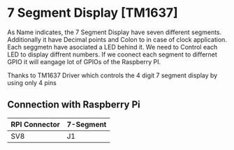 
# 7 Segment Display [TM1637]

As Name indicates, the 7 Segment Display have seven different segments.  Additionally it have Decimal points 
and Colon to in case of clock application. Each seggmetn have asociated a LED behind it. We need to Control each
LED to display diffrent numbers. If we coonect each segment to differnet GPIO it will eangage lot 
of GPIOs of the Raspberry PI.

Thanks to TM1637 Driver which controls the 4 digit 7 segment display by using only 4 pins

## Connection with Raspberry Pi

|RPI Connector|7-Segment|
|-------------|---------|
|	SV8		  |	  J1    |
